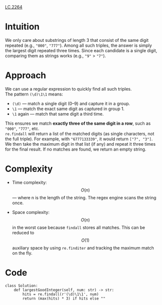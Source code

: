 [LC.2264](https://leetcode.com/problems/largest-3-same-digit-number-in-string/description/)

# Intuition
We only care about substrings of length 3 that consist of the same digit repeated (e.g., `"000"`, `"777"`). Among all such triples, the answer is simply the largest digit repeated three times. Since each candidate is a single digit, comparing them as strings works (e.g., `"9"` > `"7"`).

# Approach
We can use a regular expression to quickly find all such triples.  
The pattern `(\d)\1\1` means:
- `(\d)` — match a single digit (0–9) and capture it in a group.
- `\1` — match the exact same digit as captured in group 1.
- `\1` again — match that same digit a third time.

This ensures we match **exactly three of the same digit in a row**, such as `"000"`, `"777"`, etc.  
`re.findall` will return a list of the matched digits (as single characters, not the full triple). For example, with `"6777133339"`, it would return `["7", "3"]`.  
We then take the maximum digit in that list (if any) and repeat it three times for the final result. If no matches are found, we return an empty string.


# Complexity
- Time complexity: $$O(n)$$ — where n is the length of the string. The regex engine scans the string once.

- Space complexity: $$O(n)$$ in the worst case because `findall` stores all matches. This can be reduced to $$O(1)$$ auxiliary space by using `re.finditer` and tracking the maximum match on the fly.



# Code
```python3 []
class Solution:
    def largestGoodInteger(self, num: str) -> str:
        hits = re.findall(r'(\d)\1\1', num)
        return (max(hits) * 3) if hits else ""
```
